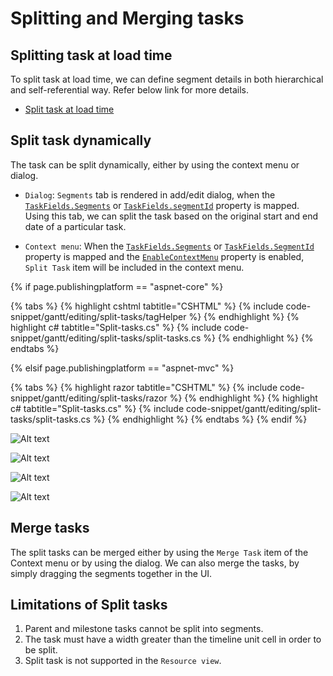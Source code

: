 # Splitting and Merging tasks

## Splitting task at load time

To split task at load time, we can define segment details in both hierarchical and self-referential way. Refer below link for more details.

* [Split task at load time](./data-binding/#split-task)

## Split task dynamically

The task can be split dynamically, either by using the context menu or dialog.

* `Dialog`: `Segments` tab is rendered in add/edit dialog, when the [`TaskFields.Segments`](https://help.syncfusion.com/cr/aspnetcore-js2/Syncfusion.EJ2.Gantt.Gantt.html#Syncfusion_EJ2_Gantt_Gantt_SegmentData) or [`TaskFields.segmentId`](https://help.syncfusion.com/cr/aspnetcore-js2/Syncfusion.EJ2.Gantt.Gantt.html#Syncfusion_EJ2_Gantt_Gantt_SegmentData) property is mapped. Using this tab, we can split the task based on the original start and end date of a particular task.

* `Context menu`: When the [`TaskFields.Segments`](https://help.syncfusion.com/cr/aspnetcore-js2/Syncfusion.EJ2.Gantt.Gantt.html#Syncfusion_EJ2_Gantt_Gantt_SegmentData) or [`TaskFields.SegmentId`](https://help.syncfusion.com/cr/aspnetcore-js2/Syncfusion.EJ2.Gantt.Gantt.html#Syncfusion_EJ2_Gantt_Gantt_SegmentData) property is mapped and the [`EnableContextMenu`](https://help.syncfusion.com/cr/aspnetcore-js2/Syncfusion.EJ2.Gantt.Gantt.html#Syncfusion_EJ2_Gantt_Gantt_EnableContextMenu) property is enabled, `Split Task` item will be included in the context menu.

{% if page.publishingplatform == "aspnet-core" %}

{% tabs %}
{% highlight cshtml tabtitle="CSHTML" %}
{% include code-snippet/gantt/editing/split-tasks/tagHelper %}
{% endhighlight %}
{% highlight c# tabtitle="Split-tasks.cs" %}
{% include code-snippet/gantt/editing/split-tasks/split-tasks.cs %}
{% endhighlight %}
{% endtabs %}

{% elsif page.publishingplatform == "aspnet-mvc" %}

{% tabs %}
{% highlight razor tabtitle="CSHTML" %}
{% include code-snippet/gantt/editing/split-tasks/razor %}
{% endhighlight %}
{% highlight c# tabtitle="Split-tasks.cs" %}
{% include code-snippet/gantt/editing/split-tasks/split-tasks.cs %}
{% endhighlight %}
{% endtabs %}
{% endif %}



![Alt text](images/split-tasks.png)

![Alt text](images/split-contextmenu.png)

![Alt text](images/merge-contextmenu.png)

![Alt text](images/segment-tab.png)

## Merge tasks

The split tasks can be merged either by using the `Merge Task` item of the Context menu or by using the dialog. We can also merge the tasks, by simply dragging the segments together in the UI.

## Limitations of Split tasks

1. Parent and milestone tasks cannot be split into segments.
2. The task must have a width greater than the timeline unit cell in order to be split.
3. Split task is not supported in the `Resource view`.